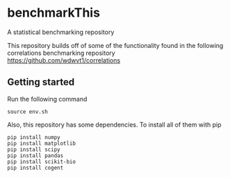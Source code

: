 # benchmarkThis
A statistical benchmarking repository

This repository builds off of some of the functionality found in the following correlations benchmarking repository
https://github.com/wdwvt1/correlations

Getting started
---------------
Run the following command
```
source env.sh
```
Also, this repository has some dependencies.  To install all of them with pip
```
pip install numpy
pip install matplotlib
pip install scipy
pip install pandas
pip install scikit-bio
pip install cogent
```

